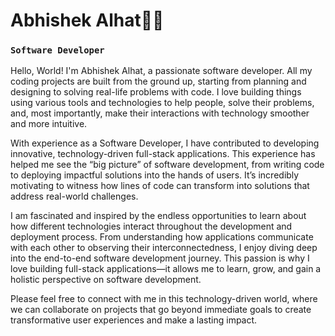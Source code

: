 # Abhishek Alhat👨‍💻

### **`Software Developer`**

Hello, World! I'm Abhishek Alhat, a passionate software developer. All my coding projects are built from the ground up, starting from planning and designing to solving real-life problems with code. I love building things using various tools and technologies to help people, solve their problems, and, most importantly, make their interactions with technology smoother and more intuitive.

With experience as a Software Developer, I have contributed to developing innovative, technology-driven full-stack applications. This experience has helped me see the “big picture” of software development, from writing code to deploying impactful solutions into the hands of users. It’s incredibly motivating to witness how lines of code can transform into solutions that address real-world challenges.

I am fascinated and inspired by the endless opportunities to learn about how different technologies interact throughout the development and deployment process. From understanding how applications communicate with each other to observing their interconnectedness, I enjoy diving deep into the end-to-end software development journey. This passion is why I love building full-stack applications—it allows me to learn, grow, and gain a holistic perspective on software development.

Please feel free to connect with me in this technology-driven world, where we can collaborate on projects that go beyond immediate goals to create transformative user experiences and make a lasting impact.


